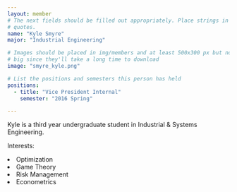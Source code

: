 ```yaml
---
layout: member
# The next fields should be filled out appropriately. Place strings in double
# quotes.
name: "Kyle Smyre"
major: "Industrial Engineering"

# Images should be placed in img/members and at least 500x300 px but not too 
# big since they'll take a long time to download
image: "smyre_kyle.png"

# List the positions and semesters this person has held
positions:
  - title: "Vice President Internal"
    semester: "2016 Spring"

---
```

Kyle is a third year undergraduate student in Industrial & Systems Engineering.

Interests:
<li>Optimization</li>
<li>Game Theory</li>
<li>Risk Management</li>
<li>Econometrics</li>
